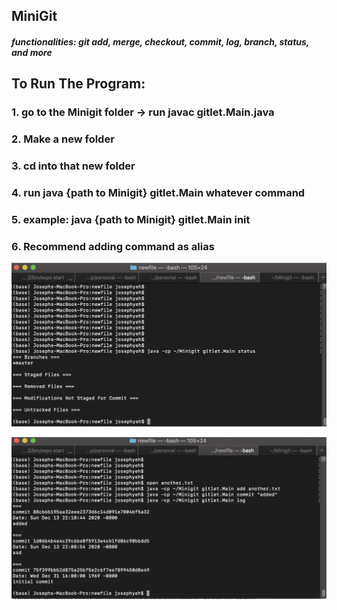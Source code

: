 ## MiniGit 
##### functionalities: git add, merge, checkout, commit, log, branch, status, and more

## To Run The Program:
### 1. go to the Minigit folder -> run javac gitlet.Main.java
### 2. Make a new folder
### 3. cd into that new folder
### 4. run java {path to Minigit} gitlet.Main whatever command
### 5. example: java {path to Minigit} gitlet.Main init 
### 6. Recommend adding command as alias 

![Screenshot](screenshot1.png)

![Screenshot](screenshot2.png)
